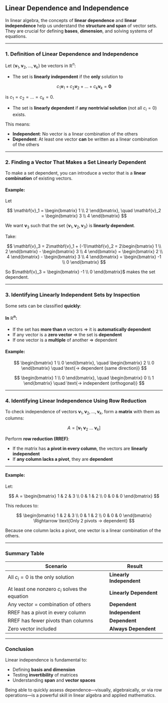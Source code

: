 ## **Linear Dependence and Independence**

In linear algebra, the concepts of **linear dependence** and **linear independence** help us understand the **structure and span** of vector sets. 
They are crucial for defining **bases**, **dimension**, and solving systems of equations.

---

### **1. Definition of Linear Dependence and Independence**

Let $\{\mathbf{v}_1, \mathbf{v}_2, \dots, \mathbf{v}_k\}$ be vectors in $\mathbb{R}^n$:

* The set is **linearly independent** if the **only** solution to

$$
c_1\mathbf{v}_1 + c_2\mathbf{v}_2 + \dots + c_k\mathbf{v}_k = \mathbf{0}
$$

is $c_1 = c_2 = \dots = c_k = 0$.

* The set is **linearly dependent** if **any nontrivial solution** (not all $c_i = 0$) exists.

This means:

* **Independent**: No vector is a linear combination of the others
* **Dependent**: At least one vector **can** be written as a linear combination of the others

---

### **2. Finding a Vector That Makes a Set Linearly Dependent**

To make a set dependent, you can introduce a vector that is a **linear combination** of existing vectors.

#### **Example:**

Let

$$
\mathbf{v}_1 = \begin{bmatrix} 1 \\ 2 \end{bmatrix}, \quad
\mathbf{v}_2 = \begin{bmatrix} 3 \\ 4 \end{bmatrix}
$$

We want $`\mathbf{v}_3`$ such that the set $\{\mathbf{v}_1, \mathbf{v}_2, \mathbf{v}_3\}$ is **linearly dependent**.

Take:

$$
\mathbf{v}_3 = 2\mathbf{v}_1 + (-1)\mathbf{v}_2 = 2\begin{bmatrix} 1 \\ 2 \end{bmatrix} - \begin{bmatrix} 3 \\ 4 \end{bmatrix}
= \begin{bmatrix} 2 \\ 4 \end{bmatrix} - \begin{bmatrix} 3 \\ 4 \end{bmatrix}
= \begin{bmatrix} -1 \\ 0 \end{bmatrix}
$$

So $\mathbf{v}_3 = \begin{bmatrix} -1 \\ 0 \end{bmatrix}$ makes the set dependent.

---

### **3. Identifying Linearly Independent Sets by Inspection**

Some sets can be classified **quickly**:

#### **In $\mathbb{R}^n$:**

* If the set has **more than $n$** vectors ⇒ it is **automatically dependent**
* If any vector is a **zero vector** ⇒ the set is **dependent**
* If one vector is a **multiple** of another ⇒ dependent

#### **Example:**

$$
\begin{bmatrix} 1 \\ 0 \end{bmatrix}, \quad \begin{bmatrix} 2 \\ 0 \end{bmatrix}
\quad \text{→ dependent (same direction)}
$$

$$
\begin{bmatrix} 1 \\ 0 \end{bmatrix}, \quad \begin{bmatrix} 0 \\ 1 \end{bmatrix}
\quad \text{→ independent (orthogonal)}
$$

---

### **4. Identifying Linear Independence Using Row Reduction**

To check independence of vectors $\mathbf{v}_1, \mathbf{v}_2, \dots, \mathbf{v}_k$, form a **matrix** with them as columns:

$$
A = [\mathbf{v}_1\ \mathbf{v}_2\ \dots\ \mathbf{v}_k]
$$

Perform **row reduction (RREF)**:

* If the matrix has **a pivot in every column**, the vectors are **linearly independent**
* If **any column lacks a pivot**, they are **dependent**

---

#### **Example:**

Let:

$$
A = \begin{bmatrix}
1 & 2 & 3 \\
0 & 1 & 2 \\
0 & 0 & 0
\end{bmatrix}
$$

This reduces to:

$$
\begin{bmatrix}
1 & 2 & 3 \\
0 & 1 & 2 \\
0 & 0 & 0
\end{bmatrix}
\Rightarrow \text{Only 2 pivots → dependent}
$$

Because one column lacks a pivot, one vector is a linear combination of the others.

---

### **Summary Table**

| Scenario                                       | Result                   |
| ---------------------------------------------- | ------------------------ |
| All $c_i = 0$ is the only solution             | **Linearly Independent** |
| At least one nonzero $c_i$ solves the equation | **Linearly Dependent**   |
| Any vector = combination of others             | **Dependent**            |
| RREF has a pivot in every column               | **Independent**          |
| RREF has fewer pivots than columns             | **Dependent**            |
| Zero vector included                           | **Always Dependent**     |

---

### **Conclusion**

Linear independence is fundamental to:

* Defining **basis and dimension**
* Testing **invertibility** of matrices
* Understanding **span** and **vector spaces**

Being able to quickly assess dependence—visually, algebraically, or via row operations—is a powerful skill in linear algebra and applied mathematics.
